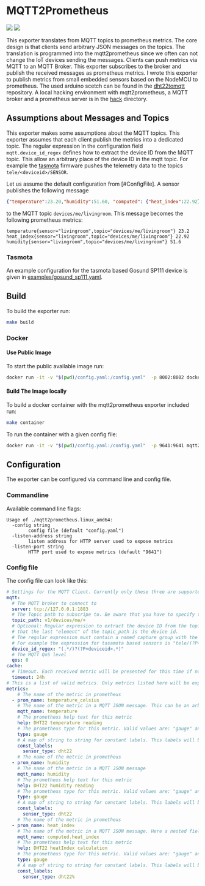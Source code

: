 # MQTT2Prometheus
![](https://github.com/hikhvar/mqtt2prometheus/workflows/tests/badge.svg) ![](https://github.com/hikhvar/mqtt2prometheus/workflows/release/badge.svg)


This exporter translates from MQTT topics to prometheus metrics. The core design is that clients send arbitrary JSON messages
 on the topics. The translation is programmed into the mqtt2prometheus since we often can not change the IoT devices sending 
 the messages. Clients can push 
metrics via MQTT to an MQTT Broker. This exporter subscribes to the broker and
publish the received messages as prometheus metrics. I wrote this exporter to publish
metrics from small embedded sensors based on the NodeMCU to prometheus. The used arduino scetch can be found in the [dht22tomqtt](https://github.com/hikhvar/dht22tomqtt) repository. A local hacking environment with mqtt2prometheus, a MQTT broker and a prometheus server is in the [hack](https://github.com/hikhvar/mqtt2prometheus/tree/master/hack) directory.

## Assumptions about Messages and Topics
This exporter makes some assumptions about the MQTT topics. This exporter assumes that each
client publish the metrics into a dedicated topic. The regular expression ìn the configuration field `mqtt.device_id_regex`
defines how to extract the device ID from the MQTT topic. This allow an arbitrary place of the device ID in the mqtt topic.
For example the [tasmota](https://github.com/arendst/Tasmota) firmware pushes the telemetry data to the topics `tele/<deviceid>/SENSOR`.

Let us assume the default configuration from [#ConfigFile]. A sensor publishes the following message
```json
{"temperature":23.20,"humidity":51.60, "computed": {"heat_index":22.92} }
```

to the MQTT topic `devices/me/livingroom`. This message becomes the following prometheus metrics:

```text
temperature{sensor="livingroom",topic="devices/me/livingroom"} 23.2
heat_index{sensor="livingroom",topic="devices/me/livingroom"} 22.92
humidity{sensor="livingroom",topic="devices/me/livingroom"} 51.6
```

### Tasmota
An example configuration for the tasmota based Gosund SP111 device is given in [examples/gosund_sp111.yaml](examples/gosund_sp111.yaml).

## Build

To build the exporter run:

```bash
make build
```

### Docker

#### Use Public Image

To start the public available image run:
```bash
docker run -it -v "$(pwd)/config.yaml:/config.yaml"  -p 8002:8002 docker.pkg.github.com/hikhvar/mqtt2prometheus/mqtt2prometheus:latest 
```

#### Build The Image locally
To build a docker container with the mqtt2prometheus exporter included run:

```bash
make container
```

To run the container with a given config file:

```bash
docker run -it -v "$(pwd)/config.yaml:/config.yaml"  -p 9641:9641 mqtt2prometheus:latest 
```

## Configuration
The exporter can be configured via command line and config file. 

### Commandline
Available command line flags:

```text
Usage of ./mqtt2prometheus.linux_amd64:
  -config string
        config file (default "config.yaml")
  -listen-address string
        listen address for HTTP server used to expose metrics
  -listen-port string
        HTTP port used to expose metrics (default "9641")

```

### Config file
The config file can look like this:

```yaml
# Settings for the MQTT Client. Currently only these three are supported
mqtt:
  # The MQTT broker to connect to
  server: tcp://127.0.0.1:1883
  # The Topic path to subscripe to. Be aware that you have to specify the wildcard. 
  topic_path: v1/devices/me/+
  # Optional: Regular expression to extract the device ID from the topic path. The default regular expression, assumes
  # that the last "element" of the topic_path is the device id.
  # The regular expression must contain a named capture group with the name deviceid
  # For example the expression for tasamota based sensors is "tele/(?P<deviceid>.*)/.*"
  device_id_regex: "(.*/)?(?P<deviceid>.*)"
  # The MQTT QoS level
  qos: 0
cache:
  # Timeout. Each received metric will be presented for this time if no update is send via MQTT
  timeout: 24h
# This is a list of valid metrics. Only metrics listed here will be exported
metrics:
    # The name of the metric in prometheus
  - prom_name: temperature_celsius
    # The name of the metric in a MQTT JSON message. This can be an arbitrary gojsonq path.
    mqtt_name: temperature
    # The prometheus help text for this metric
    help: DHT22 temperature reading
    # The prometheus type for this metric. Valid values are: "gauge" and "counter"
    type: gauge
    # A map of string to string for constant labels. This labels will be attached to every prometheus metric
    const_labels:
      sensor_type: dht22
    # The name of the metric in prometheus
  - prom_name: humidity
    # The name of the metric in a MQTT JSON message
    mqtt_name: humidity
    # The prometheus help text for this metric
    help: DHT22 humidity reading
    # The prometheus type for this metric. Valid values are: "gauge" and "counter"
    type: gauge
    # A map of string to string for constant labels. This labels will be attached to every prometheus metric
    const_labels:
      sensor_type: dht22
    # The name of the metric in prometheus
  - prom_name: heat_index
    # The name of the metric in a MQTT JSON message. Here a nested field.
    mqtt_name: computed.heat_index
    # The prometheus help text for this metric
    help: DHT22 heatIndex calculation
    # The prometheus type for this metric. Valid values are: "gauge" and "counter"
    type: gauge
    # A map of string to string for constant labels. This labels will be attached to every prometheus metric
    const_labels:
      sensor_type: dht22%       
```
